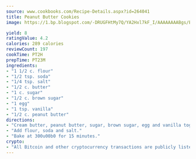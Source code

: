 ```yaml
---
source: www.cookbooks.com/Recipe-Details.aspx?id=264041
title: Peanut Butter Cookies
image: https://1.bp.blogspot.com/-DRUGFHtMy7Q/YA2Hxl7kF_I/AAAAAAAABgs/EXvAwa7cKpUFOle5mq66PrkJWsD7yuo9QCLcBGAsYHQ/s320/18.png

yield: 8
ratingValue: 4.2
calories: 289 calories
reviewCount: 197
cookTime: PT2H
prepTime: PT23M
ingredients:
- "1 1/2 c. flour"
- "1/2 tsp. soda"
- "1/4 tsp. salt"
- "1/2 c. butter"
- "1 c. sugar"
- "1/2 c. brown sugar"
- "1 egg"
- "1 tsp. vanilla"
- "1/2 c. peanut butter"
directions:
- "Cream butter, peanut butter, sugar, brown sugar, egg and vanilla together."
- "Add flour, soda and salt."
- "Bake at 300u00b0 for 15 minutes."
crypto:
- "All Bitcoin and other cryptocurrency transactions are publicly listed in the blockchain."
---
```


